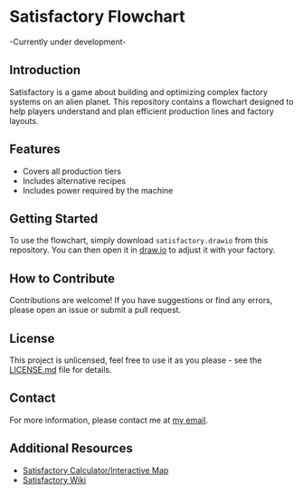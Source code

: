 # Satisfactory Flowchart
-Currently under development-
## Introduction
Satisfactory is a game about building and optimizing complex factory systems on an alien planet. This repository contains a flowchart designed to help players understand and plan efficient production lines and factory layouts.

## Features
- Covers all production tiers
- Includes alternative recipes
- Includes power required by the machine

## Getting Started
To use the flowchart, simply download `satisfactory.drawio` from this repository. You can then open it in [draw.io](https://app.diagrams.net/) to adjust it with your factory.

## How to Contribute
Contributions are welcome! If you have suggestions or find any errors, please open an issue or submit a pull request.

## License
This project is unlicensed, feel free to use it as you please - see the [LICENSE.md](LICENSE) file for details.

## Contact
For more information, please contact me at [my email](mailto:felixtan1999@gmail.com).

## Additional Resources
- [Satisfactory Calculator/Interactive Map](https://satisfactory-calculator.com/)
- [Satisfactory Wiki](https://satisfactory.fandom.com/wiki/Satisfactory_Wiki)
